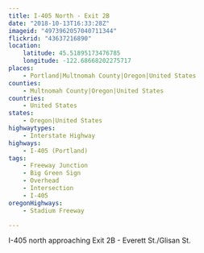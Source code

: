 ```yaml
---
title: I-405 North - Exit 2B
date: "2018-10-13T16:33:28Z"
imageid: "4973962057040711344"
flickrid: "43637216890"
location:
    latitude: 45.51895173476785
    longitude: -122.68668202275717
places:
    - Portland|Multnomah County|Oregon|United States
counties:
    - Multnomah County|Oregon|United States
countries:
    - United States
states:
    - Oregon|United States
highwaytypes:
    - Interstate Highway
highways:
    - I-405 (Portland)
tags:
    - Freeway Junction
    - Big Green Sign
    - Overhead
    - Intersection
    - I-405
oregonHighways:
    - Stadium Freeway

---
```

I-405 north approaching Exit 2B - Everett St./Glisan St.